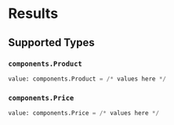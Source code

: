 # Results


## Supported Types

### `components.Product`

```python
value: components.Product = /* values here */
```

### `components.Price`

```python
value: components.Price = /* values here */
```

